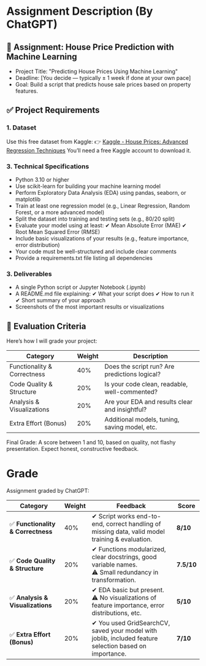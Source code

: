 # Assignment Description (By ChatGPT)
## 🎯 Assignment: House Price Prediction with Machine Learning

- Project Title: "Predicting House Prices Using Machine Learning"
- Deadline: [You decide — typically ± 1 week if done at your own pace]
- Goal: Build a script that predicts house sale prices based on property features.

## ✅ Project Requirements

### 1. Dataset
Use this free dataset from Kaggle:
👉 [Kaggle - House Prices: Advanced Regression Techniques](https://www.kaggle.com/competitions/house-prices-advanced-regression-techniques/data)
You’ll need a free Kaggle account to download it.

### 3. Technical Specifications
- Python 3.10 or higher
- Use scikit-learn for building your machine learning model
- Perform Exploratory Data Analysis (EDA) using pandas, seaborn, or matplotlib
- Train at least one regression model (e.g., Linear Regression, Random Forest, or a more advanced model)
- Split the dataset into training and testing sets (e.g., 80/20 split)
- Evaluate your model using at least:
    ✔ Mean Absolute Error (MAE)
    ✔ Root Mean Squared Error (RMSE)
- Include basic visualizations of your results (e.g., feature importance, error distribution)
- Your code must be well-structured and include clear comments
- Provide a requirements.txt file listing all dependencies

### 3. Deliverables
- A single Python script or Jupyter Notebook (.ipynb)
- A README.md file explaining:
    ✔ What your script does
    ✔ How to run it
    ✔ Short summary of your approach
- Screenshots of the most important results or visualizations
## 💼 Evaluation Criteria

Here’s how I will grade your project:

Category|Weight|Description
---|---|---
Functionality & Correctness|40%|	Does the script run? Are predictions logical?
Code Quality & Structure	|20%|	Is your code clean, readable, well-commented?
Analysis & Visualizations	|20%|	Are your EDA and results clear and insightful?
Extra Effort (Bonus)	|20%|	Additional models, tuning, saving model, etc.

Final Grade: A score between 1 and 10, based on quality, not flashy presentation. Expect honest, constructive feedback.

# Grade
Assignment graded by ChatGPT:

| **Category**                      | **Weight** | **Feedback**                                                                                                | **Score**  |
| --------------------------------- | ---------- | ----------------------------------------------------------------------------------------------------------- | ---------- |
| ✅ **Functionality & Correctness** | 40%        | ✔ Script works end-to-end, correct handling of missing data, valid model training & evaluation.             | **8/10**   |
| ✅ **Code Quality & Structure**    | 20%        | ✔ Functions modularized, clear docstrings, good variable names. <br> ⚠️ Small redundancy in transformation. | **7.5/10** |
| ✅ **Analysis & Visualizations**   | 20%        | ✔ EDA basic but present. <br> ⚠️ No visualizations of feature importance, error distributions, etc.         | **5/10**   |
| ✅ **Extra Effort (Bonus)**        | 20%        | ✔ You used GridSearchCV, saved your model with joblib, included feature selection based on importance.      | **7/10**   |
